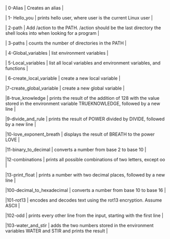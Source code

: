 | 0-Alias | Creates an alias |

| 1- Hello_you | prints hello user, where user is the current Linux user |

| 2-path | Add /action to the PATH. /action should be the last directory the shell looks into when looking for a program |

| 3-paths |  counts the number of directories in the PATH |

| 4-Global_variables | list environment variables |

| 5-Local_variables | list all local variables and environment variables, and functions |

| 6-create_local_variable | create a new local variable |

|7-create_global_variable | create a new global variable |

|8-true_knowledge | prints the result of the addition of 128 with the value stored in the environment variable TRUEKNOWLEDGE, followed by a new line |

|9-divide_and_rule | prints the result of POWER divided by DIVIDE, followed by a new line |

|10-love_exponent_breath | displays the result of BREATH to the power LOVE |

|11-binary_to_decimal | converts a number from base 2 to base 10 |

|12-combinations | prints all possible combinations of two letters, except oo |

|13-print_float | prints a number with two decimal places, followed by a new line |

|100-decimal_to_hexadecimal | converts a number from base 10 to base 16 |

|101-rot13 | encodes and decodes text using the rot13 encryption. Assume ASCII |

|102-odd | prints every other line from the input, starting with the first line |

|103-water_and_stir | adds the two numbers stored in the environment variables WATER and STIR and prints the result |
